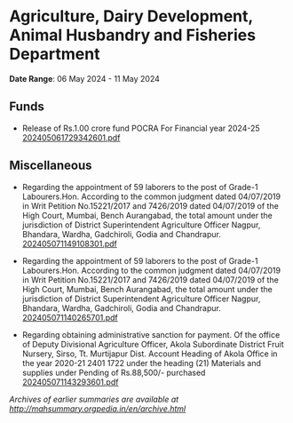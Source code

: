 # Agriculture, Dairy Development, Animal Husbandry and Fisheries Department

**Date Range**: 06 May 2024 - 11 May 2024


## Funds
- Release of Rs.1.00 crore fund POCRA For  Financial year 2024-25\
  [202405061729342601.pdf](https://gr.maharashtra.gov.in/Site/Upload/Government%20Resolutions/English/202405061729342601.pdf)

## Miscellaneous
- Regarding the appointment of 59 laborers to the post of Grade-1  Labourers.Hon. According to the common judgment dated 04/07/2019 in Writ Petition No.15221/2017 and 7426/2019 dated 04/07/2019 of the High Court, Mumbai, Bench Aurangabad, the total amount under the jurisdiction of District Superintendent Agriculture Officer Nagpur, Bhandara, Wardha, Gadchiroli, Godia and Chandrapur.\
  [202405071149108301.pdf](https://gr.maharashtra.gov.in/Site/Upload/Government%20Resolutions/English/202405071149108301.pdf)

- Regarding the appointment of 59 laborers to the post of Grade-1  Labourers.Hon. According to the common judgment dated 04/07/2019 in Writ Petition No.15221/2017 and 7426/2019 dated 04/07/2019 of the High Court, Mumbai, Bench Aurangabad, the total amount under the jurisdiction of District Superintendent Agriculture Officer Nagpur, Bhandara, Wardha, Gadchiroli, Godia and Chandrapur.\
  [202405071140265701.pdf](https://gr.maharashtra.gov.in/Site/Upload/Government%20Resolutions/English/202405071140265701.....pdf)

- Regarding obtaining administrative sanction for payment. Of the office of Deputy Divisional Agriculture Officer, Akola Subordinate District Fruit Nursery, Sirso, Tt. Murtijapur     Dist. Account Heading of Akola Office in the year 2020-21    2401 1722 under the heading (21) Materials and supplies under Pending of Rs.88,500/- purchased\
  [202405071143293601.pdf](https://gr.maharashtra.gov.in/Site/Upload/Government%20Resolutions/English/202405071143293601.pdf)


*Archives of earlier summaries are available at http://mahsummary.orgpedia.in/en/archive.html*